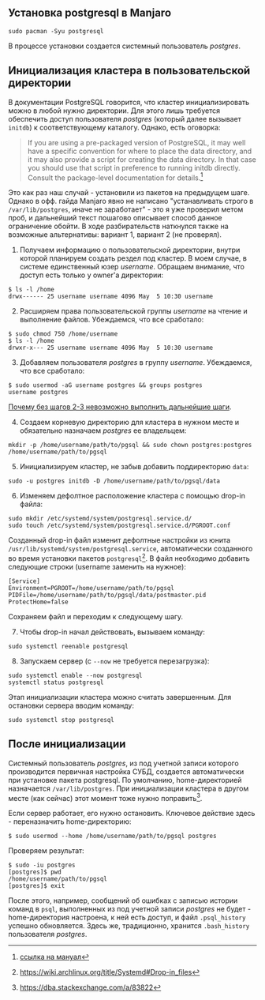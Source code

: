 ## Установка postgresql в Manjaro

```
sudo pacman -Syu postgresql
```

В процессе установки создается системный пользователь _postgres_.

## Инициализация кластера в пользовательской директории

В документации PostgreSQL говорится, что кластер инициализировать можно в любой нужно директории. Для этого лишь требуется обеспечить доступ пользователя _postgres_ (который далее вызывает `initdb`) к соответствующему каталогу. Однако, есть оговорка:

> If you are using a pre-packaged version of PostgreSQL, it may well have a specific convention for where to place the data directory, and it may also provide a script for creating the data directory. In that case you should use that script in preference to running initdb directly. Consult the package-level documentation for details.[^postgres-init-cluster-off]

Это как раз наш случай - установили из пакетов на предыдущем шаге. Однако в офф. гайда Manjaro явно не написано "устанавливать строго в `/var/lib/postgres`, иначе не заработает" - это я уже проверил метом проб, и дальнейший текст пошагово описывает способ данное ограничение обойти. В ходе разбирательств наткнулся также на возможные альтернативы: вариант 1, вариант 2 (не проверял).


1. Получаем информацию о пользовательской директории, внутри которой планируем создать рездел под кластер. В моем случае, в системе единственный юзер _username_. Обращаем внимание, что доступ есть только у owner'a директории:
```
$ ls -l /home
drwx------ 25 username username 4096 May  5 10:30 username
```
2. Расширяем права пользовательской группы _username_ на чтение и выполнение файлов. Убеждаемся, что все сработало:
```
$ sudo chmod 750 /home/username
$ ls -l /home
drwxr-x--- 25 username username 4096 May  5 10:30 username
```
3. Добавляем пользователя _postgres_ в группу _username_. Убеждаемся, что все сработало:
```
$ sudo usermod -aG username postgres && groups postgres
username postgres
```
[Почему без шагов 2-3 невозможно выполнить дальнейшие шаги](postgresql_install_guide_nuances.md#важность-шагов-2-3).

4. Создаем корневую директорию для кластера в нужном месте и обязательно назначаем _postgres_ ее владельцем:
```
mkdir -p /home/username/path/to/pgsql && sudo chown postgres:postgres /home/username/path/to/pgsql
```
5. Инициализируем кластер, не забыв добавить поддиректорию `data`:
```
sudo -u postgres initdb -D /home/username/path/to/pgsql/data
```
6. Изменяем дефолтное расположение кластера с помощью drop-in файла:
```
sudo mkdir /etc/systemd/system/postgresql.service.d/
sudo touch /etc/systemd/system/postgresql.service.d/PGROOT.conf
```
Созданный drop-in файл изменит дефолтные настройки из юнита `/usr/lib/systemd/system/postgresql.service`, автоматически созданного во время установки пакетов `postgresql`[^drop-in-examples]. В файл необходимо добавить следующие строки (username заменить на нужное):
```
[Service]
Environment=PGROOT=/home/username/path/to/pgsql
PIDFile=/home/username/path/to/pgsql/data/postmaster.pid
ProtectHome=false
```
Сохраняем файл и переходим к следующему шагу.

7. Чтобы drop-in начал действовать, вызываем команду:
```
sudo systemctl reenable postgresql
```
8. Запускаем сервер (с `--now` не требуется перезагрузка):
```
sudo systemctl enable --now postgresql
systemctl status postgresql
```

Этап инициализации кластера можно считать завершенным. Для остановки сервера вводим команду:
```
sudo systemctl stop postgresql
```

## После инициализации

Системный пользователь _postgres_, из под учетной записи которого производится первичная настройка СУБД, создается автоматически при установке пакета postgresql. По умолчанию, home-директорией назначается `/var/lib/postgres`. При инициализации кластера в другом месте (как сейчас) этот момент тоже нужно поправить[^psql-write-history-error-resolve].

Если сервер работает, его нужно остановить. Ключевое действие здесь - переназначить home-директорию:
```
$ sudo usermod --home /home/username/path/to/pgsql postgres
```
Проверяем результат:
```
$ sudo -iu postgres
[postgres]$ pwd
/home/username/path/to/pgsql
[postgres]$ exit
```
После этого, например, сообщений об ошибках с записью истории команд в `psql`, выполненных из под учетной записи _postgres_ не будет - home-директория настроена, к ней есть доступ, и файл `.psql_history` успешно обновляется. Здесь же, традиционно, хранится `.bash_history` пользователя _postgres_.


[^drop-in-examples]: https://wiki.archlinux.org/title/Systemd#Drop-in_files
[^psql-write-history-error-resolve]: https://dba.stackexchange.com/a/83822
[^postgres-init-cluster-off]:[ссылка на мануал](https://www.postgresql.org/docs/14/creating-cluster.html) 
